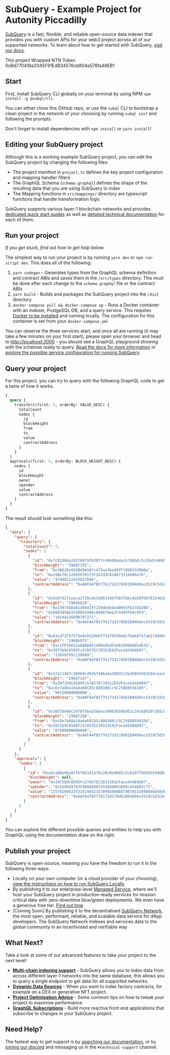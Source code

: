# SubQuery - Example Project for Autonity Piccadilly

[SubQuery](https://subquery.network) is a fast, flexible, and reliable open-source data indexer that provides you with custom APIs for your web3 project across all of our supported networks. To learn about how to get started with SubQuery, [visit our docs](https://academy.subquery.network).

This project Wrapped NTN Token.
0xBd770416a3345F91E4B34576cb804a576fa48EB1

## Start

First, install SubQuery CLI globally on your terminal by using NPM `npm install -g @subql/cli`

You can either clone this GitHub repo, or use the `subql` CLI to bootstrap a clean project in the network of your choosing by running `subql init` and following the prompts.

Don't forget to install dependencies with `npm install` or `yarn install`!

## Editing your SubQuery project

Although this is a working example SubQuery project, you can edit the SubQuery project by changing the following files:

- The project manifest in `project.ts` defines the key project configuration and mapping handler filters
- The GraphQL Schema (`schema.graphql`) defines the shape of the resulting data that you are using SubQuery to index
- The Mapping functions in `src/mappings/` directory are typescript functions that handle transformation logic

SubQuery supports various layer-1 blockchain networks and provides [dedicated quick start guides](https://academy.subquery.network/quickstart/quickstart.html) as well as [detailed technical documentation](https://academy.subquery.network/build/introduction.html) for each of them.

## Run your project

_If you get stuck, find out how to get help below._

The simplest way to run your project is by running `yarn dev` or `npm run-script dev`. This does all of the following:

1.  `yarn codegen` - Generates types from the GraphQL schema definition and contract ABIs and saves them in the `/src/types` directory. This must be done after each change to the `schema.graphql` file or the contract ABIs
2.  `yarn build` - Builds and packages the SubQuery project into the `/dist` directory
3.  `docker-compose pull && docker-compose up` - Runs a Docker container with an indexer, PostgeSQL DB, and a query service. This requires [Docker to be installed](https://docs.docker.com/engine/install) and running locally. The configuration for this container is set from your `docker-compose.yml`

You can observe the three services start, and once all are running (it may take a few minutes on your first start), please open your browser and head to [http://localhost:3000](http://localhost:3000) - you should see a GraphQL playground showing with the schemas ready to query. [Read the docs for more information](https://academy.subquery.network/run_publish/run.html) or [explore the possible service configuration for running SubQuery](https://academy.subquery.network/run_publish/references.html).

## Query your project

For this project, you can try to query with the following GraphQL code to get a taste of how it works.

```graphql
{
  query {
    transfers(first: 5, orderBy: VALUE_DESC) {
      totalCount
      nodes {
        id
        blockHeight
        from
        to
        value
        contractAddress
      }
    }
  }
  approvals(first: 5, orderBy: BLOCK_HEIGHT_DESC) {
    nodes {
      id
      blockHeight
      owner
      spender
      value
      contractAddress
    }
  }
}
```

The result should look something like this:

```json
{
  "data": {
    "query": {
      "transfers": {
        "totalCount": 7,
        "nodes": [
          {
            "id": "0xfc02d66a2d170df9fb307fc48480a4acb748b0c5cd3e5c06056b701f25bf73d4",
            "blockHeight": "29607355",
            "from": "0x30628e843Bd9A10fc475aa3baA9fF1D08333960a",
            "to": "0xc9Be70c32693970172F2b7d3C828673314086e7b",
            "value": "47400212415827049",
            "contractAddress": "0xA6FA4fB5f76172d178d61B04b0ecd319C5d1C0aa"
          },
          {
            "id": "0x5e676271eeca2f20cde3e09334b75037bbc8a58f667832462bae3b902b9fc377",
            "blockHeight": "29605828",
            "from": "0x2d975bDa61d89d35f259dAdeAe40693fA17842B8",
            "to": "0xEB8385A83fd9D91889c60487Aeb2F4495F04c9F9",
            "value": "10144216690787271",
            "contractAddress": "0xA6FA4fB5f76172d178d61B04b0ecd319C5d1C0aa"
          },
          {
            "id": "0x43cdf37475fde8e5620b6f732f0550a4c7dab67a7a61f460b60c9c51a3e57e9f",
            "blockHeight": "29606975",
            "from": "0xc1FF5D622aEBABd51409e01dF4461936b0Eb4E43",
            "to": "0x39f3b9C8585Fc57A57EC39322E92Face43484D97",
            "value": "136565991130049",
            "contractAddress": "0xA6FA4fB5f76172d178d61B04b0ecd319C5d1C0aa"
          },
          {
            "id": "0x1fe11447c36069cd93bf446e4a3093513ed5893d6326dcaac8bac283ab559bca",
            "blockHeight": "29607247",
            "from": "0x39f3b9C8585Fc57A57EC39322E92Face43484D97",
            "to": "0xcDe7a88a1dada60CD5c888386Cc5C258D85941Dd",
            "value": "96250000000000",
            "contractAddress": "0xA6FA4fB5f76172d178d61B04b0ecd319C5d1C0aa"
          },
          {
            "id": "0x3857be80c2478f56ea5bdece0993658b951c24cb8028f2b52c2547d4787bec33",
            "blockHeight": "29607290",
            "from": "0xcDe7a88a1dada60CD5c888386Cc5C258D85941Dd",
            "to": "0x39f3b9C8585Fc57A57EC39322E92Face43484D97",
            "value": "87500000000000",
            "contractAddress": "0xA6FA4fB5f76172d178d61B04b0ecd319C5d1C0aa"
          }
        ]
      }
    },
    "approvals": {
      "nodes": [
        {
          "id": "0xa4ca08a96a8ffbf66141a70c20c8e9685c5c620779d5b019408df4f65b1aa315",
          "blockHeight": null,
          "owner": "0x39f3b9C8585Fc57A57EC39322E92Face43484D97",
          "spender": "0x1E0049783F008A0085193E00003D00cd54003c71",
          "value": "115792089237316195423570985008687907853269984665640564039457584007913129639935",
          "contractAddress": "0xA6FA4fB5f76172d178d61B04b0ecd319C5d1C0aa"
        }
      ]
    }
  }
}
```

You can explore the different possible queries and entities to help you with GraphQL using the documentation draw on the right.

## Publish your project

SubQuery is open-source, meaning you have the freedom to run it in the following three ways:

- Locally on your own computer (or a cloud provider of your choosing), [view the instructions on how to run SubQuery Locally](https://academy.subquery.network/run_publish/run.html)
- By publishing it to our enterprise-level [Managed Service](https://managedservice.subquery.network), where we'll host your SubQuery project in production ready services for mission critical data with zero-downtime blue/green deployments. We even have a generous free tier. [Find out how](https://academy.subquery.network/run_publish/publish.html)
- [Coming Soon] By publishing it to the decentralised [SubQuery Network](https://subquery.network/network), the most open, performant, reliable, and scalable data service for dApp developers. The SubQuery Network indexes and services data to the global community in an incentivised and verifiable way

## What Next?

Take a look at some of our advanced features to take your project to the next level!

- [**Multi-chain indexing support**](https://academy.subquery.network/build/multi-chain.html) - SubQuery allows you to index data from across different layer-1 networks into the same database, this allows you to query a single endpoint to get data for all supported networks.
- [**Dynamic Data Sources**](https://academy.subquery.network/build/dynamicdatasources.html) - When you want to index factory contracts, for example on a DEX or generative NFT project.
- [**Project Optimisation Advice**](https://academy.subquery.network/build/optimisation.html) - Some common tips on how to tweak your project to maximise performance.
- [**GraphQL Subscriptions**](https://academy.subquery.network/run_publish/subscription.html) - Build more reactive front end applications that subscribe to changes in your SubQuery project.

## Need Help?

The fastest way to get support is by [searching our documentation](https://academy.subquery.network), or by [joining our discord](https://discord.com/invite/subquery) and messaging us in the `#technical-support` channel.
